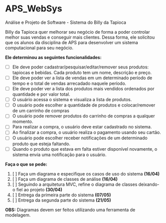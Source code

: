 # APS_WebSys
Análise e Projeto de Software - Sistema do Billy da Tapioca

Billy da Tapioca quer melhorar seu negócio de forma a poder controlar melhor suas vendas e conseguir mais clientes. Dessa forma, ele solicitou que os alunos da disciplina de APS para desenvolver um sistema computacional para seu negócio.

**Ele determinou as seguintes funcionalidades:**
- [ ] Ele deve poder cadastrar/pesquisar/editar/remover seus produtos: tapiocas e bebidas. Cada produto tem um nome, descrição e preço.
- [ ] Ele deve poder ver a lista de vendas em um determinado período de tempo e o total de vendas arrecadado naquele período.
- [ ] Ele deve poder ver a lista dos produtos mais vendidos ordenados por quantidade e por valor total.
- [ ] O usuário acessa o sistema e visualiza a lista de produtos.
- [ ] O usuário pode escolher a quantidade de produtos e colocar/remover de um carrinho de compras
- [ ] O usuário pode remover produtos do carrinho de compras a qualquer momento.
- [ ] Para realizar a compra, o usuário deve estar cadastrado no sistema.
- [ ] Ao finalizar a compra, o usuário realiza o pagamento usando seu cartão.
- [ ] O usuário pode escolher receber notificações de um determinado produto que esteja faltando.
- [ ] Quando o produto que estava em falta estiver disponível novamente, o sistema envia uma notificação para o usuário.

**Faça o que se pede:**
1. [ ] Faça um diagrama e especifique os casos de uso do sistema **(16/04)**
2. [ ] Faça um diagrama de classes de análise **(16/04)**
3. [ ] Seguindo a arquitetura MVC, refine o diagrama de classes deixando-o fiel ao projeto **(30/04)**
4. [ ] Entrega da primeira parte do sistema **(07/05)**
5. [ ] Entrega da segunda parte do sistema **(21/05)**

**OBS:** Diagramas devem ser feitos utilizando uma ferramenta de modelagem.
